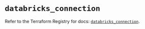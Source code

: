 # `databricks_connection`

Refer to the Terraform Registry for docs: [`databricks_connection`](https://registry.terraform.io/providers/databricks/databricks/1.36.3/docs/resources/connection).
